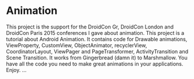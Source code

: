 # Animation
This project is the support for the DroidCon Gr, DroidCon London and DroidCon Paris 2015 conferences I gave about animation.
This project is a tutorial about Android Animation.
It contains code for Drawable animations, ViewProperty, CustomView, ObjectAnimator, recyclerView, CoordinatorLayout, ViewPager and PageTransformer, ActivityTransition and Scene Transition.
It works from Gingerbread (damn it) to Marshmallow.
You have all the code you need to make great animations in your applications.
Enjoy.
...

